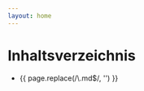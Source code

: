 ```yaml
---
layout: home
---
```

<script setup>
import toc from './.vitepress/toc.json'
</script>

# Inhaltsverzeichnis

<ul>
  <li v-for="page in toc" :key="page">
    <a :href="`/${page.replace(/\.md$/, '')}`">{{ page.replace(/\.md$/, '') }}</a>
  </li>
</ul>
